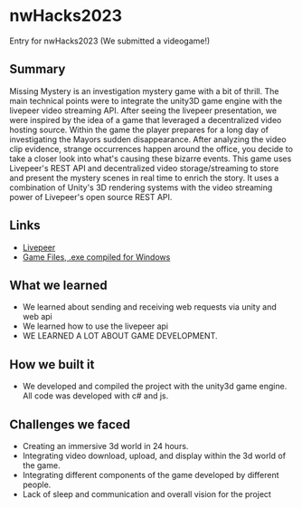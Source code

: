 # nwHacks2023
Entry for nwHacks2023 (We submitted a videogame!)

## Summary

Missing Mystery is an investigation mystery game with a bit of thrill. The main technical points were to integrate the unity3D game engine with the livepeer video streaming API. After seeing the livepeer presentation, we were inspired by the idea of a game that leveraged a decentralized video hosting source. Within the game the player prepares for a long day of investigating the Mayors sudden disappearance. After analyzing the video clip evidence, strange occurrences happen around the office, you decide to take a closer look into what's causing these bizarre events. This game uses Livepeer's REST API and decentralized video storage/streaming to store and present the mystery scenes in real time to enrich the story. It uses a combination of Unity's 3D rendering systems with the video streaming power of Livepeer's open source REST API.

## Links

* [Livepeer](https://livepeer.org/)
* [Game Files, .exe compiled for Windows](https://drive.google.com/drive/folders/1ln4aBqs7RGkPCAkPeopcmEWsVqFBOEOB) 

## What we learned

* We learned about sending and receiving web requests via unity and web api
* We learned how to use the livepeer api
* WE LEARNED A LOT ABOUT GAME DEVELOPMENT.

## How we built it
* We developed and compiled the project with the unity3d game engine. All code was developed with c# and js.

## Challenges we faced
* Creating an immersive 3d world in 24 hours.
* Integrating video download, upload, and display within the 3d world of the game.
* Integrating different components of the game developed by different people.
* Lack of sleep and communication and overall vision for the project
